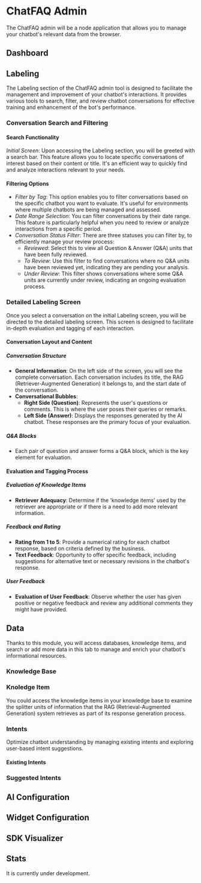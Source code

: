 # ChatFAQ Admin

The ChatFAQ admin will be a node application that allows you to manage your chatbot's relevant data from the browser.

## Dashboard

## Labeling

The Labeling section of the ChatFAQ admin tool is designed to facilitate the management and improvement of your chatbot's interactions. It provides various tools to search, filter, and review chatbot conversations for effective training and enhancement of the bot's performance.

### Conversation Search and Filtering

#### Search Functionality

*Initial Screen*: Upon accessing the Labeling section, you will be greeted with a search bar. This feature allows you to locate specific conversations of interest based on their content or title. It's an efficient way to quickly find and analyze interactions relevant to your needs.

#### Filtering Options

- _Filter by Tag_: This option enables you to filter conversations based on the specific chatbot you want to evaluate. It's useful for environments where multiple chatbots are being managed and assessed.
- *Date Range Selection*: You can filter conversations by their date range. This feature is particularly helpful when you need to review or analyze interactions from a specific period.
- *Conversation Status Filter*: There are three statuses you can filter by, to efficiently manage your review process:
    - *Reviewed*: Select this to view all Question & Answer (Q&A) units that have been fully reviewed.
    - *To Review*: Use this filter to find conversations where no Q&A units have been reviewed yet, indicating they are pending your analysis.
    - *Under Review*: This filter shows conversations where some Q&A units are currently under review, indicating an ongoing evaluation process.
 
### Detailed Labeling Screen

Once you select a conversation on the initial Labeling screen, you will be directed to the detailed labeling screen. This screen is designed to facilitate in-depth evaluation and tagging of each interaction.

#### Conversation Layout and Content

##### Conversation Structure
- **General Information**: On the left side of the screen, you will see the complete conversation. Each conversation includes its title, the RAG (Retriever-Augmented Generation) it belongs to, and the start date of the conversation.
- **Conversational Bubbles**:
  - **Right Side (Question)**: Represents the user's questions or comments. This is where the user poses their queries or remarks.
  - **Left Side (Answer)**: Displays the responses generated by the AI chatbot. These responses are the primary focus of your evaluation.

##### Q&A Blocks
- Each pair of question and answer forms a Q&A block, which is the key element for evaluation.

#### Evaluation and Tagging Process

##### Evaluation of Knowledge Items
- **Retriever Adequacy**: Determine if the 'knowledge items' used by the retriever are appropriate or if there is a need to add more relevant information.

##### Feedback and Rating
- **Rating from 1 to 5**: Provide a numerical rating for each chatbot response, based on criteria defined by the business.
- **Text Feedback**: Opportunity to offer specific feedback, including suggestions for alternative text or necessary revisions in the chatbot's response.

##### User Feedback
- **Evaluation of User Feedback**: Observe whether the user has given positive or negative feedback and review any additional comments they might have provided.


## Data

Thanks to this module, you will access databases, knowledge items, and search or add more data in this tab to manage and enrich your chatbot's informational resources.

### Knowledge Base

### Knoledge Item

You could access the knowledge items in your knowledge base to examine the splitter units of information that the RAG (Retrieval-Augmented Generation) system retrieves as part of its response generation process.

### Intents

Optimize chatbot understanding by managing existing intents and exploring user-based intent suggestions.

#### Existing Intents

### Suggested Intents

## AI Configuration

## Widget Configuration

## SDK Visualizer

## Stats

It is currently under development.
